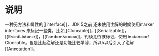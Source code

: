 # 说明
一种无方法和属性的[[interface]]，JDK 5之前 还未使用注解的时候使用marker interfaces 来标记一些类。比如[[Cloneable]]，[[Serializable]]，[[EventListener]]，[[RandomAccess]]，判读是否被标记，使用 instanceof Cloneable。但是比起注解还是功能比较单薄，所以5以后引入了注解[[Annotation]]。